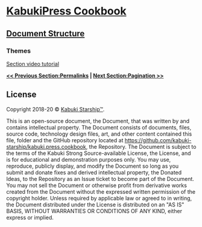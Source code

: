 # [KabukiPress Cookbook](../../)

## [Document Structure](./)

### Themes

[Section video tutorial](https://www.youtube.com/channel/UCS2vQG4gUE3vXWV_K9XScQw)

**[<< Previous Section:Permalinks](./permalinks) | [Next Section:Pagination >>](./pagination)**

## License

Copyright 2018-20 © [Kabuki Starship™](https://kabukistarship.com).

This is an open-source document, the Document, that was written by and contains intellectual property. The Document consists of documents, files, source code, technology design files, art, and other content contained this file, folder and the GitHub repository located at <https://github.com/kabuki-starship/kabuki.press.cookbook>, the Repository. The Document is subject to the terms of the Kabuki Strong Source-available License, the License, and is for educational and demonstration purposes only. You may use, reproduce, publicly display, and modify the Document so long as you submit and donate fixes and derived intellectual property, the Donated Ideas, to the Repository as an Issue ticket to become part of the Document. You may not sell the Document or otherwise profit from derivative works created from the Document without the expressed written permission of the copyright holder. Unless required by applicable law or agreed to in writing, the Document distributed under the License is distributed on an "AS IS" BASIS, WITHOUT WARRANTIES OR CONDITIONS OF ANY KIND, either express or implied.
